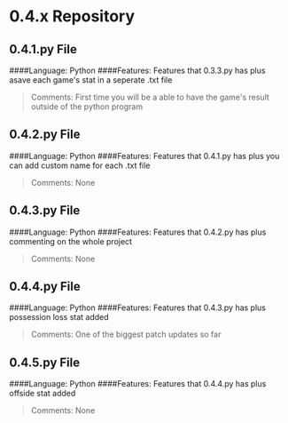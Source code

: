 # 0.4.x Repository
## 0.4.1.py File
####Language: Python
####Features: Features that 0.3.3.py has plus asave each game's stat in a seperate .txt file
> Comments: First time you will be a able to have the game's result outside of the python program

## 0.4.2.py File
####Language: Python
####Features: Features that 0.4.1.py has plus you can add custom name for each .txt file
> Comments: None

## 0.4.3.py File
####Language: Python
####Features: Features that 0.4.2.py has plus commenting on the whole project
> Comments: None

## 0.4.4.py File
####Language: Python
####Features: Features that 0.4.3.py has plus possession loss stat added
> Comments: One of the biggest patch updates so far

## 0.4.5.py File
####Language: Python
####Features: Features that 0.4.4.py has plus offside stat added
> Comments: None


